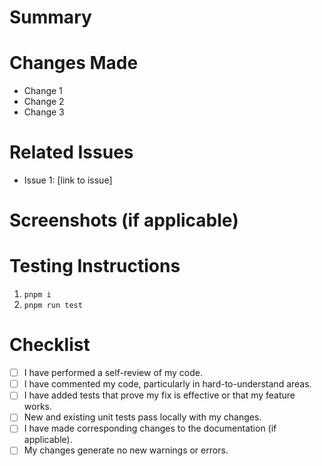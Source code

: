 # Summary

<!-- Provide a short summary explaining the purpose of this pull request. -->

# Changes Made

<!-- List the changes that were made in this pull request. -->

- Change 1
- Change 2
- Change 3

# Related Issues

<!-- List any related issues or tickets, including links to them. -->

- Issue 1: [link to issue]

# Screenshots (if applicable)

<!-- If there are any visual changes, provide screenshots or GIFs. -->

# Testing Instructions

<!-- Describe the steps needed to test this pull request. -->

1. `pnpm i`
2. `pnpm run test`

# Checklist

<!-- Ensure that your pull request meets the following requirements. -->

- [ ] I have performed a self-review of my code.
- [ ] I have commented my code, particularly in hard-to-understand areas.
- [ ] I have added tests that prove my fix is effective or that my feature works.
- [ ] New and existing unit tests pass locally with my changes.
- [ ] I have made corresponding changes to the documentation (if applicable).
- [ ] My changes generate no new warnings or errors.
